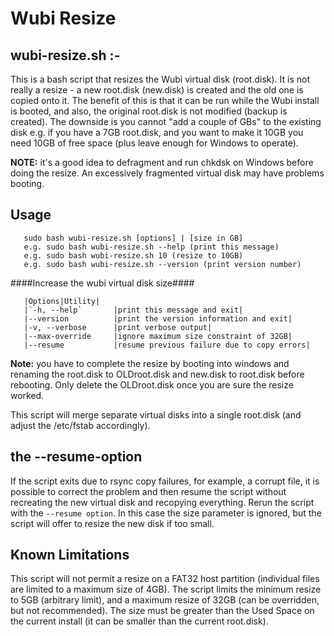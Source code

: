 Wubi Resize
==============

wubi-resize.sh :- 
-----------

This is a bash script that resizes the Wubi virtual disk (root.disk). It is not really a resize - a new root.disk (new.disk) is created and the old one is copied onto it. The benefit of this is that it can be run while the Wubi install is booted, and also, the original root.disk is not modified (backup is created). The downside is you cannot "add a couple of GBs" to the existing disk e.g. if you have a 7GB root.disk, and you want to make it 10GB you need 10GB of free space (plus leave enough for Windows to operate).

<strong>NOTE:</strong> it's a good idea to defragment and run chkdsk on Windows before doing the resize. An excessively fragmented virtual disk may have problems booting.

Usage
-----

       sudo bash wubi-resize.sh [options] | [size in GB]
       e.g. sudo bash wubi-resize.sh --help (print this message)
       e.g. sudo bash wubi-resize.sh 10 (resize to 10GB)
       e.g. sudo bash wubi-resize.sh --version (print version number)
       
####Increase the wubi virtual disk size####

       |Options|Utility|
       |`-h, --help`       |print this message and exit|
       |--version          |print the version information and exit|
       |-v, --verbose      |print verbose output|
       |--max-override     |ignore maximum size constraint of 32GB|
       |--resume           |resume previous failure due to copy errors|

<strong>Note:</strong> you have to complete the resize by booting into windows and
renaming the root.disk to OLDroot.disk and new.disk to root.disk
before rebooting. Only delete the OLDroot.disk once you are sure
the resize worked. 

This script will merge separate virtual disks into a single root.disk
(and adjust the /etc/fstab accordingly).

the --resume-option
---------

If the script exits due to rsync copy failures, for example, a corrupt 
file, it is possible to correct the problem and then resume the script
without recreating the new virtual disk and recopying everything.
Rerun the script with the `--resume option`. In this case the size parameter
is ignored, but the script will offer to resize the new disk if too small.

Known Limitations
-----

This script will not permit a resize on a FAT32 host partition (individual files are limited to a maximum size of 4GB). The script limits the minimum resize to 5GB (arbitrary limit), and a maximum resize of 32GB (can be overridden, but not recommended). The size must be greater than the Used Space on the current install (it can be smaller than the current root.disk).
